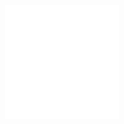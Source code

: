 ![](Notatki/Semestr%203/Podstawy%20przetwarzania%20sygnałów/Wykłady/Wykład%207/Ind_Imag_Lec_1_pop.pdf)
![](Notatki/Semestr%203/Podstawy%20przetwarzania%20sygnałów/Wykłady/Wykład%207/Ind_Imag_Lec_2_pop.pdf)